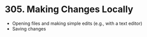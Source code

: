 # 305. Making Changes Locally

- Opening files and making simple edits (e.g., with a text editor)
- Saving changes

